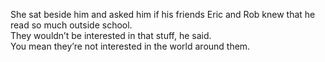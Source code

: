 She sat beside him and asked him if his friends Eric and Rob knew that he read so much outside school.  
They wouldn’t be interested in that stuff, he said.  
You mean they’re not interested in the world around them.  
<br/>

